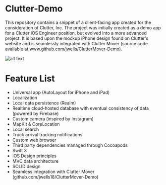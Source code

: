 # Clutter-Demo
This repository contains a snippet of a client-facing app created for the consideration of Clutter, Inc. The project was initially created as a demo app for a Clutter iOS Engineer position, but evolved into a more advanced project. It is based upon the mockup iPhone design found on Clutter's website and is seamlessly integrated with Clutter Mover (source code available at www.github.com/jwells/ClutterMover-Demo).

![alt text](https://github.com/jwells18/Clutter-Demo/blob/master/ClutterDemoGIF.gif)

# Feature List

- Universal app (AutoLayout for iPhone and iPad)
- Localization
- Local data persistence (Realm)
- Realtime cloud-hosted database with eventual consistency of data (powered by Firebase)
- Custom camera (inspired by Instagram)
- MapKit & CoreLocation
- Local search
- Truck arrival tracking notifications
- Custom web browser
- Third party dependencies managed through Cocoapods
- Swift 3
- iOS Design principles
- MVC data architecture
- SOLID design
- Seamless integration with Clutter Mover (github.com/jwells18/ClutterMover-Demo)
